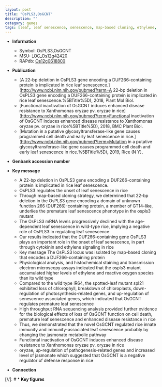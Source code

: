 ```yaml
---
layout: post
title: "OsPLS3,OsGCNT"
description: ""
category: genes
tags: [leaf, leaf senescence, senescence, map-based cloning, ethylene, cytokinin, reactive oxygen species, resistance, defense, jasmonate, defense response, disease, disease resistance, cell death, immunity, innate immunity]
---
```


* **Information**  
    + Symbol: OsPLS3,OsGCNT  
    + MSU: [LOC_Os12g42420](http://rice.uga.edu/cgi-bin/ORF_infopage.cgi?orf=LOC_Os12g42420)  
    + RAPdb: [Os12g0618800](http://rapdb.dna.affrc.go.jp/viewer/gbrowse_details/irgsp1?name=Os12g0618800)  

* **Publication**  
    + [A 22-bp deletion in OsPLS3 gene encoding a DUF266-containing protein is implicated in rice leaf senescence.](http://www.ncbi.nlm.nih.gov/pubmed?term=A 22-bp deletion in OsPLS3 gene encoding a DUF266-containing protein is implicated in rice leaf senescence.%5BTitle%5D), 2018, Plant Mol Biol.
    + [Functional inactivation of OsGCNT induces enhanced disease resistance to Xanthomonas oryzae pv. oryzae in rice](http://www.ncbi.nlm.nih.gov/pubmed?term=Functional inactivation of OsGCNT induces enhanced disease resistance to Xanthomonas oryzae pv. oryzae in rice%5BTitle%5D), 2018, BMC Plant Biol.
    + [Mutation in a putative glycosyltransferase-like gene causes programmed cell death and early leaf senescence in rice.](http://www.ncbi.nlm.nih.gov/pubmed?term=Mutation in a putative glycosyltransferase-like gene causes programmed cell death and early leaf senescence in rice.%5BTitle%5D), 2019, Rice (N Y).

* **Genbank accession number**  

* **Key message**  
    + A 22-bp deletion in OsPLS3 gene encoding a DUF266-containing protein is implicated in rice leaf senescence.
    + OsPLS3 regulates the onset of leaf senescence in rice
    + Through map-based cloning strategy, we determined that 22-bp deletion in the OsPLS3 gene encoding a domain of unknown function 266 (DUF266)-containing protein, a member of GT14-like, underlies the premature leaf senescence phenotype in the ospls3 mutant
    + The OsPLS3 mRNA levels progressively declined with the age-dependent leaf senescence in wild-type rice, implying a negative role of OsPLS3 in regulating leaf senescence
    + Our results indicated that the DUF266-containing gene OsPLS3 plays an important role in the onset of leaf senescence, in part through cytokinin and ethylene signaling in rice
    + Key message The OsPLS3 locus was isolated by map-based cloning that encodes a DUF266-containing protein
    + Physiological analysis, and histochemical staining and transmission electron microscopy assays indicated that the ospls3 mutant accumulated higher levels of ethylene and reactive oxygen species than its wild type
    + Compared to the wild type IR64, the spotted-leaf mutant spl21 exhibited loss of chlorophyll, breakdown of chloroplasts, down-regulation of photosynthesis-related genes, and up-regulation  of senescence associated genes, which indicated that OsGCNT regulates premature leaf senescence
    + High throughput RNA sequencing analysis provided further evidence for the biological effects of loss of OsGCNT function on cell death, premature leaf senescence and enhanced disease resistance in rice
    + Thus, we demonstrated that the novel OsGCNT regulated rice innate immunity and immunity-associated leaf senescence probably by changing the jasmonate metabolic  pathway
    + Functional inactivation of OsGCNT induces enhanced disease resistance to Xanthomonas oryzae pv. oryzae in rice
    + oryzae, up-regulation of pathogenesis-related genes and increased level of jasmonate which suggested that OsGCNT is a negative  regulator of defense response in rice

* **Connection**  

[//]: # * **Key figures**  


